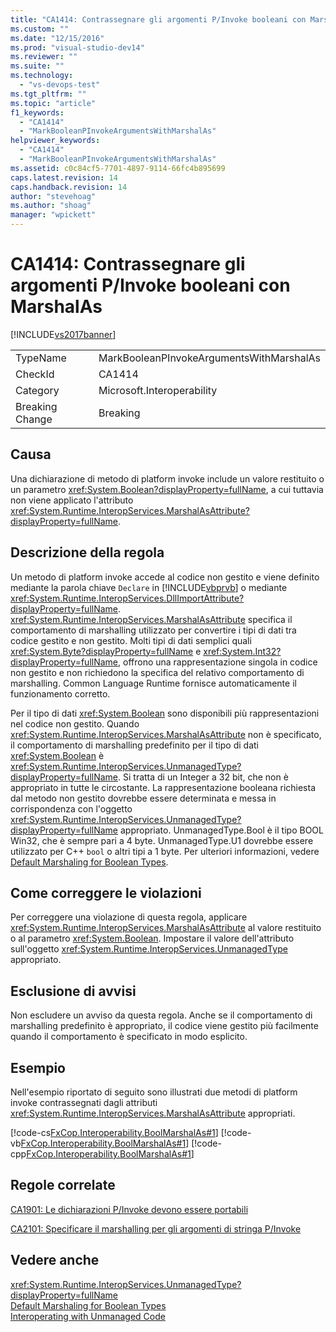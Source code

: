 ```yaml
---
title: "CA1414: Contrassegnare gli argomenti P/Invoke booleani con MarshalAs | Microsoft Docs"
ms.custom: ""
ms.date: "12/15/2016"
ms.prod: "visual-studio-dev14"
ms.reviewer: ""
ms.suite: ""
ms.technology: 
  - "vs-devops-test"
ms.tgt_pltfrm: ""
ms.topic: "article"
f1_keywords: 
  - "CA1414"
  - "MarkBooleanPInvokeArgumentsWithMarshalAs"
helpviewer_keywords: 
  - "CA1414"
  - "MarkBooleanPInvokeArgumentsWithMarshalAs"
ms.assetid: c0c84cf5-7701-4897-9114-66fc4b895699
caps.latest.revision: 14
caps.handback.revision: 14
author: "stevehoag"
ms.author: "shoag"
manager: "wpickett"
---
```

# CA1414: Contrassegnare gli argomenti P/Invoke booleani con MarshalAs
[!INCLUDE[vs2017banner](../code-quality/includes/vs2017banner.md)]

|||  
|-|-|  
|TypeName|MarkBooleanPInvokeArgumentsWithMarshalAs|  
|CheckId|CA1414|  
|Category|Microsoft.Interoperability|  
|Breaking Change|Breaking|  
  
## Causa  
 Una dichiarazione di metodo di platform invoke include un valore restituito o un parametro <xref:System.Boolean?displayProperty=fullName>, a cui tuttavia non viene applicato l'attributo <xref:System.Runtime.InteropServices.MarshalAsAttribute?displayProperty=fullName>.  
  
## Descrizione della regola  
 Un metodo di platform invoke accede al codice non gestito e viene definito mediante la parola chiave `Declare` in [!INCLUDE[vbprvb](../code-quality/includes/vbprvb_md.md)] o mediante <xref:System.Runtime.InteropServices.DllImportAttribute?displayProperty=fullName>.  <xref:System.Runtime.InteropServices.MarshalAsAttribute> specifica il comportamento di marshalling utilizzato per convertire i tipi di dati tra codice gestito e non gestito.  Molti tipi di dati semplici quali <xref:System.Byte?displayProperty=fullName> e <xref:System.Int32?displayProperty=fullName>, offrono una rappresentazione singola in codice non gestito e non richiedono la specifica del relativo comportamento di marshalling. Common Language Runtime fornisce automaticamente il funzionamento corretto.  
  
 Per il tipo di dati <xref:System.Boolean> sono disponibili più rappresentazioni nel codice non gestito.  Quando <xref:System.Runtime.InteropServices.MarshalAsAttribute> non è specificato, il comportamento di marshalling predefinito per il tipo di dati <xref:System.Boolean> è <xref:System.Runtime.InteropServices.UnmanagedType?displayProperty=fullName>.  Si tratta di un Integer a 32 bit, che non è appropriato in tutte le circostante.  La rappresentazione booleana richiesta dal metodo non gestito dovrebbe essere determinata e messa in corrispondenza con l'oggetto <xref:System.Runtime.InteropServices.UnmanagedType?displayProperty=fullName> appropriato.  UnmanagedType.Bool è il tipo BOOL Win32, che è sempre pari a 4 byte.  UnmanagedType.U1 dovrebbe essere utilizzato per C\+\+ `bool` o altri tipi a 1 byte.  Per ulteriori informazioni, vedere [Default Marshaling for Boolean Types](http://msdn.microsoft.com/it-it/d4c00537-70f7-4ca6-8197-bfc1ec037ff9).  
  
## Come correggere le violazioni  
 Per correggere una violazione di questa regola, applicare <xref:System.Runtime.InteropServices.MarshalAsAttribute> al valore restituito o al parametro <xref:System.Boolean>.  Impostare il valore dell'attributo sull'oggetto <xref:System.Runtime.InteropServices.UnmanagedType> appropriato.  
  
## Esclusione di avvisi  
 Non escludere un avviso da questa regola.  Anche se il comportamento di marshalling predefinito è appropriato, il codice viene gestito più facilmente quando il comportamento è specificato in modo esplicito.  
  
## Esempio  
 Nell'esempio riportato di seguito sono illustrati due metodi di platform invoke contrassegnati dagli attributi <xref:System.Runtime.InteropServices.MarshalAsAttribute> appropriati.  
  
 [!code-cs[FxCop.Interoperability.BoolMarshalAs#1](../code-quality/codesnippet/CSharp/ca1414-mark-boolean-p-invoke-arguments-with-marshalas_1.cs)]
 [!code-vb[FxCop.Interoperability.BoolMarshalAs#1](../code-quality/codesnippet/VisualBasic/ca1414-mark-boolean-p-invoke-arguments-with-marshalas_1.vb)]
 [!code-cpp[FxCop.Interoperability.BoolMarshalAs#1](../code-quality/codesnippet/CPP/ca1414-mark-boolean-p-invoke-arguments-with-marshalas_1.cpp)]  
  
## Regole correlate  
 [CA1901: Le dichiarazioni P\/Invoke devono essere portabili](../code-quality/ca1901-p-invoke-declarations-should-be-portable.md)  
  
 [CA2101: Specificare il marshalling per gli argomenti di stringa P\/Invoke](../code-quality/ca2101-specify-marshaling-for-p-invoke-string-arguments.md)  
  
## Vedere anche  
 <xref:System.Runtime.InteropServices.UnmanagedType?displayProperty=fullName>   
 [Default Marshaling for Boolean Types](http://msdn.microsoft.com/it-it/d4c00537-70f7-4ca6-8197-bfc1ec037ff9)   
 [Interoperating with Unmanaged Code](../Topic/Interoperating%20with%20Unmanaged%20Code.md)